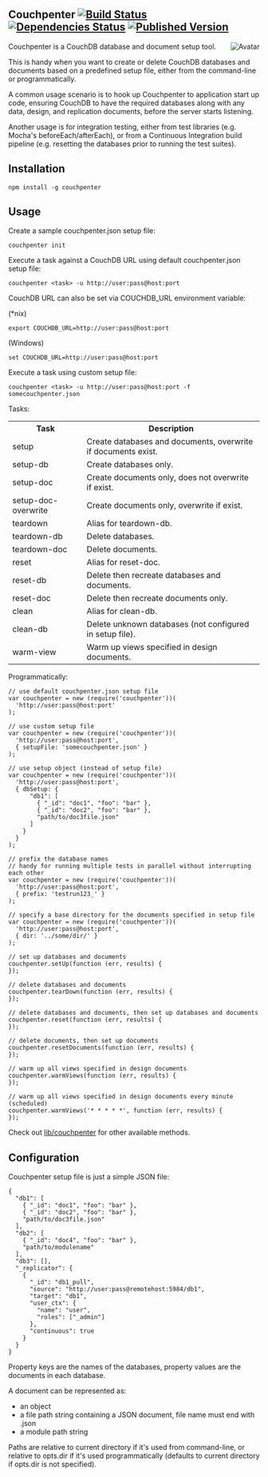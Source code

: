 Couchpenter [![Build Status](https://secure.travis-ci.org/cliffano/couchpenter.png?branch=master)](http://travis-ci.org/cliffano/couchpenter) [![Dependencies Status](https://david-dm.org/cliffano/couchpenter.png)](http://david-dm.org/cliffano/couchpenter) [![Published Version](https://badge.fury.io/js/couchpenter.png)](http://badge.fury.io/js/couchpenter)
-----------
<img align="right" src="https://raw.github.com/cliffano/couchpenter/master/avatar.jpg" alt="Avatar"/>

Couchpenter is a CouchDB database and document setup tool.

This is handy when you want to create or delete CouchDB databases and documents based on a predefined setup file, either from the command-line or programmatically.

A common usage scenario is to hook up Couchpenter to application start up code, ensuring CouchDB to have the required databases along with any data, design, and replication documents, before the server starts listening.

Another usage is for integration testing, either from test libraries (e.g. Mocha's beforeEach/afterEach), or from a Continuous Integration build pipeline (e.g. resetting the databases prior to running the test suites).

Installation
------------

    npm install -g couchpenter 

Usage
-----

Create a sample couchpenter.json setup file:

    couchpenter init

Execute a task against a CouchDB URL using default couchpenter.json setup file:

    couchpenter <task> -u http://user:pass@host:port

CouchDB URL can also be set via COUCHDB_URL environment variable:

(*nix)

    export COUCHDB_URL=http://user:pass@host:port

(Windows)

    set COUCHDB_URL=http://user:pass@host:port

Execute a task using custom setup file:

    couchpenter <task> -u http://user:pass@host:port -f somecouchpenter.json

Tasks:

<table>
<tr><th>Task</th><th>Description</th></tr>
<tr><td>setup</td><td>Create databases and documents, overwrite if documents exist.</td></tr>
<tr><td>setup-db</td><td>Create databases only.</td></tr>
<tr><td>setup-doc</td><td> Create documents only, does not overwrite if exist.</td></tr>
<tr><td>setup-doc-overwrite</td><td>Create documents only, overwrite if exist.</td></tr>
<tr><td>teardown</td><td>Alias for teardown-db.</td></tr>
<tr><td>teardown-db</td><td>Delete databases.</td></tr>
<tr><td>teardown-doc</td><td>Delete documents.</td></tr>
<tr><td>reset</td><td>Alias for reset-doc.</td></tr>
<tr><td>reset-db</td><td>Delete then recreate databases and documents.</td></tr>
<tr><td>reset-doc</td><td>Delete then recreate documents only.</td></tr>
<tr><td>clean</td><td>Alias for clean-db.</td></tr>
<tr><td>clean-db</td><td>Delete unknown databases (not configured in setup file).</td></tr>
<tr><td>warm-view</td><td>Warm up views specified in design documents.</td></tr>
</table>

Programmatically:

    // use default couchpenter.json setup file
    var couchpenter = new (require('couchpenter'))(
      'http://user:pass@host:port'
    );

    // use custom setup file
    var couchpenter = new (require('couchpenter'))(
      'http://user:pass@host:port',
      { setupFile: 'somecouchpenter.json' }
    );

    // use setup object (instead of setup file)
    var couchpenter = new (require('couchpenter'))(
      'http://user:pass@host:port',
      { dbSetup: {
          "db1": [
            { "_id": "doc1", "foo": "bar" },
            { "_id": "doc2", "foo": "bar" },
            "path/to/doc3file.json"
          ]
        }
      }
    );

    // prefix the database names
    // handy for running multiple tests in parallel without interrupting each other
    var couchpenter = new (require('couchpenter'))(
      'http://user:pass@host:port',
      { prefix: 'testrun123_' }
    );

    // specify a base directory for the documents specified in setup file
    var couchpenter = new (require('couchpenter'))(
      'http://user:pass@host:port',
      { dir: '../some/dir/' }
    );

    // set up databases and documents
    couchpenter.setUp(function (err, results) {
    });

    // delete databases and documents
    couchpenter.tearDown(function (err, results) {
    });

    // delete databases and documents, then set up databases and documents
    couchpenter.reset(function (err, results) {
    });

    // delete documents, then set up documents
    couchpenter.resetDocuments(function (err, results) {
    });

    // warm up all views specified in design documents
    couchpenter.warmViews(function (err, results) {
    });

    // warm up all views specified in design documents every minute (scheduled)
    couchpenter.warmViews('* * * * *', function (err, results) {
    });

Check out [lib/couchpenter](https://github.com/cliffano/couchpenter/blob/master/lib/couchpenter.js) for other available methods.

Configuration
-------------

Couchpenter setup file is just a simple JSON file:

    {
      "db1": [
        { "_id": "doc1", "foo": "bar" },
        { "_id": "doc2", "foo": "bar" },
        "path/to/doc3file.json"
      ],
      "db2": [
        { "_id": "doc4", "foo": "bar" },
        "path/to/modulename"
      ],
      "db3": [],
      "_replicator": {
        {
          "_id": "db1_pull",
          "source": "http://user:pass@remotehost:5984/db1",
          "target": "db1",
          "user_ctx": {
            "name": "user",
            "roles": ["_admin"]
          },
          "continuous": true
        }
      }
    }

Property keys are the names of the databases, property values are the documents in each database.

A document can be represented as:

* an object
* a file path string containing a JSON document, file name must end with .json
* a module path string

Paths are relative to current directory if it's used from command-line, or relative to opts.dir if it's used programmatically (defaults to current directory if opts.dir is not specified).
